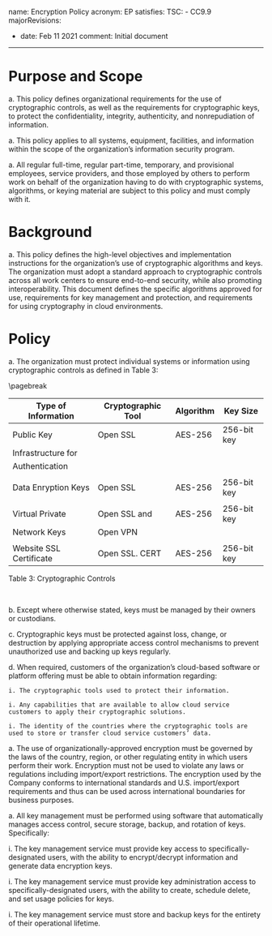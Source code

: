 name: Encryption Policy
acronym: EP
satisfies:
  TSC:
    - CC9.9
majorRevisions:
  - date: Feb 11 2021
    comment: Initial document
---
# Purpose and Scope

a. This policy defines organizational requirements for the use of cryptographic controls, as well as the requirements for cryptographic keys, to protect the confidentiality, integrity, authenticity, and nonrepudiation of information.

a. This policy applies to all systems, equipment, facilities, and information within the scope of the organization’s information security program.

a. All regular full-time, regular part-time, temporary, and provisional employees, service providers, and those employed by others to perform work on behalf of the organization having to do with cryptographic systems, algorithms, or keying material are subject to this policy and must comply with it.

# Background

a. This policy defines the high-level objectives and implementation instructions for the organization’s use of cryptographic algorithms and keys. The organization must adopt a standard approach to cryptographic controls across all work centers to ensure end-to-end security, while also promoting interoperability. This document defines the specific algorithms approved for use, requirements for key management and protection, and requirements for using cryptography in cloud environments.

# Policy

a. The organization must protect individual systems or information using cryptographic controls as defined in Table 3: 

\pagebreak 

**Type of Information** | **Cryptographic Tool** | **Algorithm** | **Key Size**
--- | --- | --- | ---
Public Key | Open SSL | AES-256 | 256-bit key
Infrastructure for | | | | 
Authentication | | | |
| | | |
Data Enryption Keys| Open SSL | AES-256 | 256-bit key
| | | |
Virtual Private | Open SSL and | AES-256 | 256-bit key
Network Keys | Open VPN | | |
| | | |
Website SSL Certificate | Open SSL. CERT | AES-256 | 256-bit key

Table 3: Cryptographic Controls 

&nbsp;

b. Except where otherwise stated, keys must be managed by their owners or custodians.

c. Cryptographic keys must be protected against loss, change, or destruction by applying appropriate access control mechanisms to prevent unauthorized use and backing up keys regularly.

d. When required, customers of the organization’s cloud-based software or platform offering must be able to obtain information regarding:

    i. The cryptographic tools used to protect their information.

    i. Any capabilities that are available to allow cloud service customers to apply their cryptographic solutions.

    i. The identity of the countries where the cryptographic tools are used to store or transfer cloud service customers’ data.

a. The use of organizationally-approved encryption must be governed by the laws of the country, region, or other regulating entity in which users perform their work. Encryption must not be used to violate any laws or regulations including import/export restrictions. The encryption used by the Company conforms to international standards and U.S. import/export requirements and thus can be used across international boundaries for business purposes.

a. All key management must be performed using software that automatically manages access control, secure storage, backup, and rotation of keys. Specifically:

  i. The key management service must provide key access to specifically-designated users, with the ability to encrypt/decrypt information and generate data encryption keys.

  i. The key management service must provide key administration access to specifically-designated users, with the ability to create, schedule delete, and set usage policies for keys.

  i. The key management service must store and backup keys for the entirety of their operational lifetime.


